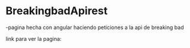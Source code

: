 # BreakingbadApirest


-pagina hecha con angular haciendo peticiones a la api de breaking bad

link para ver la pagina: 
